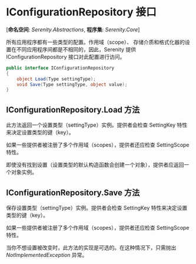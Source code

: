 # IConfigurationRepository 接口

[**命名空间**: *Serenity.Abstractions*, **程序集**: *Serenity.Core*]

所有应用程序都有一些类型的配置。作用域（scope）、 存储介质和格式化器的设置在不同应用程序间都是不相同的，因此，Serenity 提供 IConfigurationRepository 接口对此配置进行访问。

```cs
public interface IConfigurationRepository
{
    object Load(Type settingType);
    void Save(Type settingType, object value);
}
```

## IConfigurationRepository.Load 方法

此方法返回一个设置类型（settingType）实例。提供者会检查 SettingKey 特性来决定设置类型的键（key）。

如果一些提供者被注册了多个作用域（scopes），提供者还应检查 SettingScope 特性。 

即使没有找到设置（设置类型的默认构造函数会创建一个对象），提供者应返回一个对象实例。

## IConfigurationRepository.Save 方法 

保存设置类型（settingType）实例。提供者会检查 SettingKey 特性来决定设置类型的键（key）。

如果一些提供者被注册了多个作用域（scopes），提供者还应检查 SettingScope 特性。

当你不想设置被改变时，此方法的实现是可选的。在这种情况下，只需抛出 *NotImplementedException* 异常。


